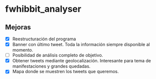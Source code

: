 # fwhibbit_analyser

## Mejoras
- [x] Reestructuración del programa
- [x] Banner con último tweet. Toda la información siempre disponible al momento.
- [ ] Posibilidad de análisis completo de objetivo.
- [x] Obtener tweets mediante geolocalización. Interesante para tema de manifestaciones y grandes quedadas.
- [x] Mapa donde se muestren los tweets que queremos.
